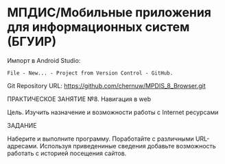 # МПДИС/Мобильные приложения для информационных систем (БГУИР)

 Импорт в Android Studio:
```
File - New... - Project from Version Control - GitHub.
```

Git Repository URL: https://github.com/chernuw/MPDIS_8_Browser.git

ПРАКТИЧЕСКОЕ ЗАНЯТИЕ  №8. Навигация в web

Цель. Изучить  назначение и возможности  работы с Internet ресурсами

ЗАДАНИЕ

Наберите и выполните программу. Поработайте с различными URL-адресами.  Используя приведениные сведения добавьте возможность работать с историей посещения сайтов.
